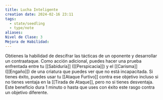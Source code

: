```yaml
---
title: Lucha Inteligente
creation date: 2024-02-16 23:11
tags:
  - state/seedling
  - type/note
aliases: 
Nivel de Clase: 3
Mejora de Habilidad:
---
```

Obtienes la habilidad de descifrar las tácticas de un oponente y desarrollar un contraataque. Como acción adicional, puedes hacer una prueba enfrentada entre tu [[Sabiduría]] ([[Perspicacia]]) y el [[Carisma]] ([[Engaño]]) de una criatura que puedes ver que no está incapacitada. Si tienes éxito, puedes usar tu [[Ataque Furtivo]] contra ese objetivo incluso si no tienes ventaja en la [[Tirada de Ataque]], pero no si tienes desventaja.
Este beneficio dura 1 minuto o hasta que uses con éxito este rasgo contra un objetivo diferente.

